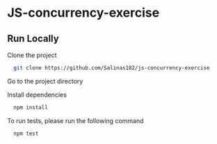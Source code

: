 
# JS-concurrency-exercise



## Run Locally

Clone the project

```bash
  git clone https://github.com/Salinas182/js-concurrency-exercise
```

Go to the project directory

Install dependencies

```bash
  npm install
```



To run tests, please run the following command

```bash
  npm test
```

